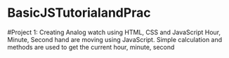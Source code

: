 # BasicJSTutorialandPrac
#Project 1: Creating Analog watch using HTML, CSS and JavaScript
Hour, Minute, Second hand are moving using JavaScript. Simple calculation and methods are used to get the current hour, minute, second
